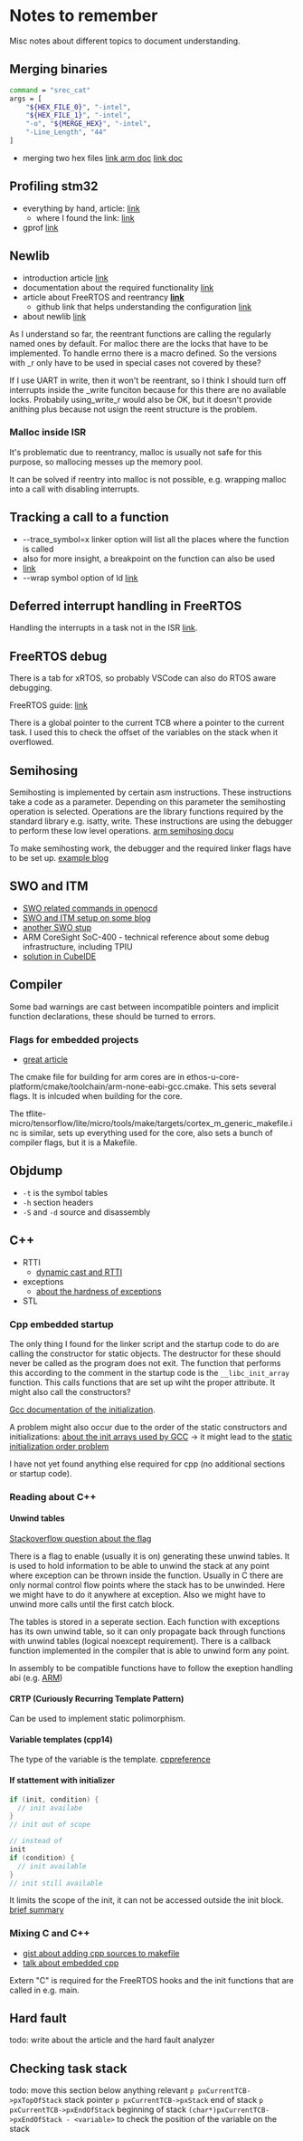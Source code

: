# Notes to remember

Misc notes about different topics to document understanding.

## Merging binaries

``` bash
command = "srec_cat"
args = [
    "${HEX_FILE_0}", "-intel",
    "${HEX_FILE_1}", "-intel",
    "-o", "${MERGE_HEX}", "-intel",
    "-Line_Length", "44"
]
```

* merging two hex files [link arm doc](https://developer.arm.com/documentation/ka004500/latest/) [link doc](https://srecord.sourceforge.net/man/man1/srec_cat.1.html)

## Profiling stm32

* everything by hand, article: [link](https://interrupt.memfault.com/blog/profiling-firmware-on-cortex-m)
  * where I found the link: [link](https://stackoverflow.com/questions/77628950/visualize-profiling-data-from-an-stm32-cortex-m4-cpu)
* gprof [link](https://mcuoneclipse.com/2015/08/23/tutorial-using-gnu-profiling-gprof-with-arm-cortex-m/)

## Newlib

* introduction article [link](https://hackaday.com/2021/07/19/the-newlib-embedded-c-standard-library-and-how-to-use-it/)
* documentation about the required functionality [link](https://sourceware.org/newlib/libc.html#Stubs)
* article about FreeRTOS and reentrancy [**link**](https://nadler.com/embedded/newlibAndFreeRTOS.html)
  * github link that helps understanding the configuration [link](https://github.com/DRNadler/FreeRTOS_helpers/issues/3)
* about newlib [link](https://www.embedded.com/embedding-with-gnu-newlib/)

As I understand so far, the reentrant functions are calling the regularly named ones by default. For malloc there are the locks that have to be implemented. To handle errno there is a macro defined. So the versions with _r only have to be used in special cases not covered by these?

If I use UART in write, then it won't be reentrant, so I think I should turn off interrupts inside the _write funciton because for this there are no available locks. Probabily using_write_r would also be OK, but it doesn't provide anithing plus because not usign the reent structure is the problem.

### Malloc inside ISR

It's problematic due to reentrancy, malloc is usually not safe for this purpose, so mallocing messes up the memory pool.

It can be solved if reentry into malloc is not possible, e.g. wrapping malloc into a call with disabling interrupts.

## Tracking a call to a function

* --trace_symbol=x linker option will list all the places where the function is called
* also for more insight, a breakpoint on the function can also be used
* [link](https://community.st.com/t5/stm32cubemx-mcus/bug-cubemx-freertos-projects-corrupt-memory/m-p/267070)
* --wrap symbol option of ld [link](https://ftp.gnu.org/old-gnu/Manuals/ld-2.9.1/html_node/ld_3.html)

## Deferred interrupt handling in FreeRTOS

Handling the interrupts in a task not in the ISR [link](https://www.freertos.org/deferred_interrupt_processing.html).

## FreeRTOS debug

There is a tab for xRTOS, so probably VSCode can also do RTOS aware debugging.

FreeRTOS guide: [link](https://www.freertos.org/2021/01/using-visual-studio-code-for-freertos-development.html)

There is a global pointer to the current TCB where a pointer to the current task. I used this to check the offset of the variables on the stack when it overflowed.

## Semihosing

Semihosting is implemented by certain asm instructions. These instructions take a code as a parameter. Depending on this parameter the semihosting operation is selected. Operations are the library functions required by the standard library e.g. isatty, write. These instructions are using the debugger to perform these low level operations. [arm semihosing docu](https://developer.arm.com/documentation/dui0471/g/Semihosting)

To make semihosting work, the debugger and the required linker flags have to be set up. [example blog](https://fastbitlab.com/microcontroller-embedded-c-programming-lecture-51-testing-printf-over-openocd-semihosting/)

## SWO and ITM

* [SWO related commands in openocd](https://openocd.org/doc/html/Architecture-and-Core-Commands.html)
* [SWO and ITM setup on some blog](https://embedthreads.com/how-to-use-printf-on-stm32-using-itmswo-line/)
* [another SWO stup](https://fastbitlab.com/microcontroller-embedded-c-programming-lecture-48-embedded-hello-world/)
* ARM CoreSight SoC-400 - technical reference about some debug infrastructure, including TPIU
* [solution in CubeIDE](https://lowlevelcode.com/stm32-debugging-with-printf-by-using-swv-or-openocd/)

## Compiler

Some bad warnings are cast between incompatible pointers and implicit function declarations, these should be turned to errors.

### Flags for embedded projects

* [great article](https://interrupt.memfault.com/blog/best-and-worst-gcc-clang-compiler-flags)

The cmake file for building for arm cores are in ethos-u-core-platform/cmake/toolchain/arm-none-eabi-gcc.cmake. This sets several flags. It is inlcuded when building for the core.

The tflite-micro/tensorflow/lite/micro/tools/make/targets/cortex_m_generic_makefile.inc is similar, sets up everything used for the core, also sets a bunch of compiler flags, but it is a Makefile.

## Objdump

* `-t` is the symbol tables
* `-h` section headers
* `-S` and `-d` source and disassembly

## C++

* RTTI
  * [dynamic cast and RTTI](https://pvs-studio.com/en/blog/posts/cpp/0998/)
* exceptions
  * [about the hardness of exceptions](https://devblogs.microsoft.com/oldnewthing/20050114-00/?p=36693)
* STL

### Cpp embedded startup

The only thing I found for the linker script and the startup code to do are calling the constructor for static objects. The destructor for these should never be called as the program does not exit. The function that performs this according to the comment in the startup code is the `__libc_init_array` function. This calls functions that are set up wiht the proper attribute. It might also call the constructors?

[Gcc documentation of the initialization](https://gcc.gnu.org/onlinedocs/gcc-7.1.0/gccint/Initialization.html).

A problem might also occur due to the order of the static constructors and initializations:
[about the init arrays used by GCC](https://stackoverflow.com/questions/15265295/understanding-the-libc-init-array)
 -> it might lead to the [static initialization order problem](https://isocpp.org/wiki/faq/ctors#static-init-order)

I have not yet found anything else required for cpp (no additional sections or startup code).

### Reading about C++

#### Unwind tables

[Stackoverflow question about the flag](https://stackoverflow.com/questions/53102185/what-exactly-happens-when-compiling-with-funwind-tables)

There is a flag to enable (usually it is on) generating these unwind tables. It is used to hold information to be able to unwind the stack at any point where exception can be thrown inside the function. Usually in C there are only normal control flow points where the stack has to be unwinded. Here we might have to do it anywhere at exception. Also we might have to unwind more calls until the first catch block.

The tables is stored in a seperate section. Each function with exceptions has its own unwind table, so it can only propagate back through functions with unwind tables (logical noexcept requirement). There is a callback function implemented in the compiler that is able to unwind form any point.

In assembly to be compatible functions have to follow the exeption handling abi (e.g. [ARM](https://developer.arm.com/documentation/dui0473/m/writing-arm-assembly-language/exception-tables-and-unwind-tables))

#### CRTP (Curiously Recurring Template Pattern)

Can be used to implement static polimorphism.

#### Variable templates (cpp14)

The type of the variable is the template. [cppreference](https://en.cppreference.com/w/cpp/language/variable_template)

#### If stattement with initializer

```cpp
if (init, condition) {
  // init availabe
}
// init out of scope

// instead of
init
if (condition) {
  // init available
}
// init still available
```

It limits the scope of the init, it can not be accessed outside the init block. [brief summary](https://www.tutorialspoint.com/cplusplus17-if-statement-with-initializer)

### Mixing C and C++

* [gist about adding cpp sources to makefile](https://gist.github.com/SteelPh0enix/7d2670537be6ad65e190bb1e91e87444)
* [talk about embedded cpp](https://www.youtube.com/watch?v=wLq-5lBc7x4)

Extern "C" is required for the FreeRTOS hooks and the init functions that are called in e.g. main.

## Hard fault

todo: write about the article and the hard fault analyzer

## Checking task stack
todo: move this section below anything relevant
`p pxCurrentTCB->pxTopOfStack` stack pointer
`p pxCurrentTCB->pxStack` end of stack
`p pxCurrentTCB->pxEndOfStack` beginning of stack
`(char*)pxCurrentTCB->pxEndOfStack - <variable>` to check the position of the variable on the stack